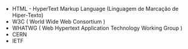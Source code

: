 - HTML - HyperText Markup Language (Linguagem de Marcação de Hiper-Texto)
- W3C ( World Wide Web Consortium )
- WHATWG ( Web Hypertext Application Technology Working Group )
- CERN
- IETF

